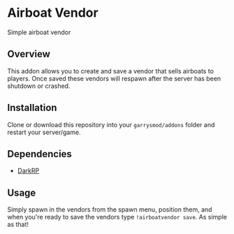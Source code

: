 # Airboat Vendor
Simple airboat vendor

## Overview
This addon allows you to create and save a vendor that sells airboats to players. Once saved these vendors will respawn after the server has been shutdown or crashed.

## Installation
Clone or download this repository into your `garrysmod/addons` folder and restart your server/game.

## Dependencies
- [DarkRP](https://github.com/FPtje/DarkRP)

## Usage
Simply spawn in the vendors from the spawn menu, position them, and when you're ready to save the vendors type `!airboatvendor save`. As simple as that!
